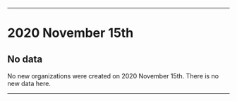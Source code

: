 
***

# 2020 November 15th

## No data

No new organizations were created on 2020 November 15th. There is no new data here.

***
